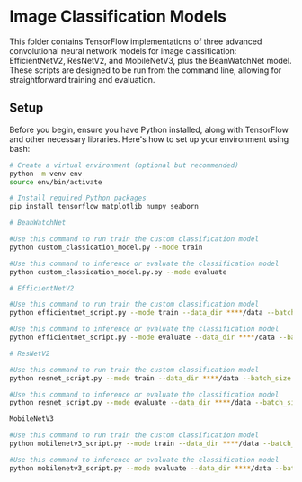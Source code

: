 # Image Classification Models

This folder contains TensorFlow implementations of three advanced convolutional neural network models for image classification: EfficientNetV2, ResNetV2, and MobileNetV3, plus the BeanWatchNet model. These scripts are designed to be run from the command line, allowing for straightforward training and evaluation.

## Setup

Before you begin, ensure you have Python installed, along with TensorFlow and other necessary libraries. Here's how to set up your environment using bash:

```bash
# Create a virtual environment (optional but recommended)
python -m venv env
source env/bin/activate

# Install required Python packages
pip install tensorflow matplotlib numpy seaborn

# BeanWatchNet

#Use this command to run train the custom classification model
python custom_classication_model.py --mode train

#Use this command to inference or evaluate the classification model
python custom_classication_model.py.py --mode evaluate

# EfficientNetV2

#Use this command to run train the custom classification model
python efficientnet_script.py --mode train --data_dir ****/data --batch_size 32 --epochs 10

#Use this command to inference or evaluate the classification model
python efficientnet_script.py --mode evaluate --data_dir ****/data --batch_size 32

# ResNetV2

#Use this command to run train the custom classification model
python resnet_script.py --mode train --data_dir ****/data --batch_size 32 --epochs 10

#Use this command to inference or evaluate the classification model
python resnet_script.py --mode evaluate --data_dir ****/data --batch_size 32

MobileNetV3

#Use this command to run train the custom classification model
python mobilenetv3_script.py --mode train --data_dir ****/data --batch_size 32 --epochs 10

#Use this command to inference or evaluate the classification model
python mobilenetv3_script.py --mode evaluate --data_dir ****/data --batch_size 32

